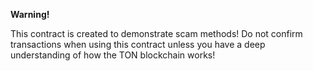 __Warning!__

This contract is created to demonstrate scam methods! Do not confirm transactions when using this contract unless you have a deep understanding of how the TON blockchain works!
